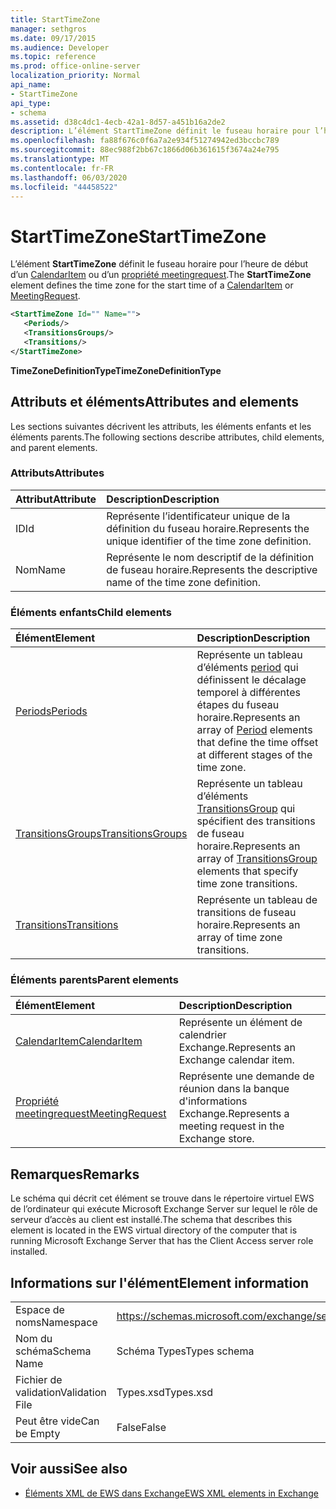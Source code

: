 ```yaml
---
title: StartTimeZone
manager: sethgros
ms.date: 09/17/2015
ms.audience: Developer
ms.topic: reference
ms.prod: office-online-server
localization_priority: Normal
api_name:
- StartTimeZone
api_type:
- schema
ms.assetid: d38c4dc1-4ecb-42a1-8d57-a451b16a2de2
description: L’élément StartTimeZone définit le fuseau horaire pour l’heure de début d’un CalendarItem ou d’un propriété meetingrequest.
ms.openlocfilehash: fa88f676c0f6a7a2e934f51274942ed3bccbc789
ms.sourcegitcommit: 88ec988f2bb67c1866d06b361615f3674a24e795
ms.translationtype: MT
ms.contentlocale: fr-FR
ms.lasthandoff: 06/03/2020
ms.locfileid: "44458522"
---
```

# <a name="starttimezone"></a><span data-ttu-id="512f3-103">StartTimeZone</span><span class="sxs-lookup"><span data-stu-id="512f3-103">StartTimeZone</span></span>

<span data-ttu-id="512f3-104">L’élément **StartTimeZone** définit le fuseau horaire pour l’heure de début d’un [CalendarItem](calendaritem.md) ou d’un [propriété meetingrequest](meetingrequest.md).</span><span class="sxs-lookup"><span data-stu-id="512f3-104">The **StartTimeZone** element defines the time zone for the start time of a [CalendarItem](calendaritem.md) or [MeetingRequest](meetingrequest.md).</span></span>
  
```xml
<StartTimeZone Id="" Name="">
   <Periods/>
   <TransitionsGroups/>
   <Transitions/>
</StartTimeZone>
```

<span data-ttu-id="512f3-105">**TimeZoneDefinitionType**</span><span class="sxs-lookup"><span data-stu-id="512f3-105">**TimeZoneDefinitionType**</span></span>

## <a name="attributes-and-elements"></a><span data-ttu-id="512f3-106">Attributs et éléments</span><span class="sxs-lookup"><span data-stu-id="512f3-106">Attributes and elements</span></span>

<span data-ttu-id="512f3-107">Les sections suivantes décrivent les attributs, les éléments enfants et les éléments parents.</span><span class="sxs-lookup"><span data-stu-id="512f3-107">The following sections describe attributes, child elements, and parent elements.</span></span>
  
### <a name="attributes"></a><span data-ttu-id="512f3-108">Attributs</span><span class="sxs-lookup"><span data-stu-id="512f3-108">Attributes</span></span>

|<span data-ttu-id="512f3-109">**Attribut**</span><span class="sxs-lookup"><span data-stu-id="512f3-109">**Attribute**</span></span>|<span data-ttu-id="512f3-110">**Description**</span><span class="sxs-lookup"><span data-stu-id="512f3-110">**Description**</span></span>|
|:-----|:-----|
|<span data-ttu-id="512f3-111">ID</span><span class="sxs-lookup"><span data-stu-id="512f3-111">Id</span></span>  <br/> |<span data-ttu-id="512f3-112">Représente l’identificateur unique de la définition du fuseau horaire.</span><span class="sxs-lookup"><span data-stu-id="512f3-112">Represents the unique identifier of the time zone definition.</span></span>  <br/> |
|<span data-ttu-id="512f3-113">Nom</span><span class="sxs-lookup"><span data-stu-id="512f3-113">Name</span></span>  <br/> |<span data-ttu-id="512f3-114">Représente le nom descriptif de la définition de fuseau horaire.</span><span class="sxs-lookup"><span data-stu-id="512f3-114">Represents the descriptive name of the time zone definition.</span></span>  <br/> |
   
### <a name="child-elements"></a><span data-ttu-id="512f3-115">Éléments enfants</span><span class="sxs-lookup"><span data-stu-id="512f3-115">Child elements</span></span>

|<span data-ttu-id="512f3-116">**Élément**</span><span class="sxs-lookup"><span data-stu-id="512f3-116">**Element**</span></span>|<span data-ttu-id="512f3-117">**Description**</span><span class="sxs-lookup"><span data-stu-id="512f3-117">**Description**</span></span>|
|:-----|:-----|
|[<span data-ttu-id="512f3-118">Periods</span><span class="sxs-lookup"><span data-stu-id="512f3-118">Periods</span></span>](periods.md) <br/> |<span data-ttu-id="512f3-119">Représente un tableau d’éléments [period](period.md) qui définissent le décalage temporel à différentes étapes du fuseau horaire.</span><span class="sxs-lookup"><span data-stu-id="512f3-119">Represents an array of [Period](period.md) elements that define the time offset at different stages of the time zone.</span></span>  <br/> |
|[<span data-ttu-id="512f3-120">TransitionsGroups</span><span class="sxs-lookup"><span data-stu-id="512f3-120">TransitionsGroups</span></span>](transitionsgroups.md) <br/> |<span data-ttu-id="512f3-121">Représente un tableau d’éléments [TransitionsGroup](transitionsgroup.md) qui spécifient des transitions de fuseau horaire.</span><span class="sxs-lookup"><span data-stu-id="512f3-121">Represents an array of [TransitionsGroup](transitionsgroup.md) elements that specify time zone transitions.</span></span>  <br/> |
|[<span data-ttu-id="512f3-122">Transitions</span><span class="sxs-lookup"><span data-stu-id="512f3-122">Transitions</span></span>](transitions.md) <br/> |<span data-ttu-id="512f3-123">Représente un tableau de transitions de fuseau horaire.</span><span class="sxs-lookup"><span data-stu-id="512f3-123">Represents an array of time zone transitions.</span></span>  <br/> |
   
### <a name="parent-elements"></a><span data-ttu-id="512f3-124">Éléments parents</span><span class="sxs-lookup"><span data-stu-id="512f3-124">Parent elements</span></span>

|<span data-ttu-id="512f3-125">**Élément**</span><span class="sxs-lookup"><span data-stu-id="512f3-125">**Element**</span></span>|<span data-ttu-id="512f3-126">**Description**</span><span class="sxs-lookup"><span data-stu-id="512f3-126">**Description**</span></span>|
|:-----|:-----|
|[<span data-ttu-id="512f3-127">CalendarItem</span><span class="sxs-lookup"><span data-stu-id="512f3-127">CalendarItem</span></span>](calendaritem.md) <br/> |<span data-ttu-id="512f3-128">Représente un élément de calendrier Exchange.</span><span class="sxs-lookup"><span data-stu-id="512f3-128">Represents an Exchange calendar item.</span></span>  <br/> |
|[<span data-ttu-id="512f3-129">Propriété meetingrequest</span><span class="sxs-lookup"><span data-stu-id="512f3-129">MeetingRequest</span></span>](meetingrequest.md) <br/> |<span data-ttu-id="512f3-130">Représente une demande de réunion dans la banque d'informations Exchange.</span><span class="sxs-lookup"><span data-stu-id="512f3-130">Represents a meeting request in the Exchange store.</span></span>  <br/> |
   
## <a name="remarks"></a><span data-ttu-id="512f3-131">Remarques</span><span class="sxs-lookup"><span data-stu-id="512f3-131">Remarks</span></span>

<span data-ttu-id="512f3-132">Le schéma qui décrit cet élément se trouve dans le répertoire virtuel EWS de l’ordinateur qui exécute Microsoft Exchange Server sur lequel le rôle de serveur d’accès au client est installé.</span><span class="sxs-lookup"><span data-stu-id="512f3-132">The schema that describes this element is located in the EWS virtual directory of the computer that is running Microsoft Exchange Server that has the Client Access server role installed.</span></span>
  
## <a name="element-information"></a><span data-ttu-id="512f3-133">Informations sur l'élément</span><span class="sxs-lookup"><span data-stu-id="512f3-133">Element information</span></span>

|||
|:-----|:-----|
|<span data-ttu-id="512f3-134">Espace de noms</span><span class="sxs-lookup"><span data-stu-id="512f3-134">Namespace</span></span>  <br/> |https://schemas.microsoft.com/exchange/services/2006/types  <br/> |
|<span data-ttu-id="512f3-135">Nom du schéma</span><span class="sxs-lookup"><span data-stu-id="512f3-135">Schema Name</span></span>  <br/> |<span data-ttu-id="512f3-136">Schéma Types</span><span class="sxs-lookup"><span data-stu-id="512f3-136">Types schema</span></span>  <br/> |
|<span data-ttu-id="512f3-137">Fichier de validation</span><span class="sxs-lookup"><span data-stu-id="512f3-137">Validation File</span></span>  <br/> |<span data-ttu-id="512f3-138">Types.xsd</span><span class="sxs-lookup"><span data-stu-id="512f3-138">Types.xsd</span></span>  <br/> |
|<span data-ttu-id="512f3-139">Peut être vide</span><span class="sxs-lookup"><span data-stu-id="512f3-139">Can be Empty</span></span>  <br/> |<span data-ttu-id="512f3-140">False</span><span class="sxs-lookup"><span data-stu-id="512f3-140">False</span></span>  <br/> |
   
## <a name="see-also"></a><span data-ttu-id="512f3-141">Voir aussi</span><span class="sxs-lookup"><span data-stu-id="512f3-141">See also</span></span>

- [<span data-ttu-id="512f3-142">Éléments XML de EWS dans Exchange</span><span class="sxs-lookup"><span data-stu-id="512f3-142">EWS XML elements in Exchange</span></span>](ews-xml-elements-in-exchange.md)

